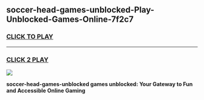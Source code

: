 
## soccer-head-games-unblocked-Play-Unblocked-Games-Online-7f2c7
<h3>
<a href="https://premium76.site?title=soccer-head-games-unblocked&ref=25A">CLICK TO PLAY</a></h3>
<hr>

<h3>
<a href="https://premium76.site?title=soccer-head-games-unblocked&ref=25A">CLICK 2 PLAY</a>
  
</h3>

<a href="https://premium76.site?title=soccer-head-games-unblocked&ref=25A"><img src="https://clearcache.store/games.png"></a>


**soccer-head-games-unblocked games unblocked: Your Gateway to Fun and Accessible Online Gaming**
